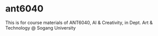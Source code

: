 # ant6040
This is for course materials of ANT6040, AI &amp; Creativity, in Dept. Art &amp; Technology @ Sogang University

